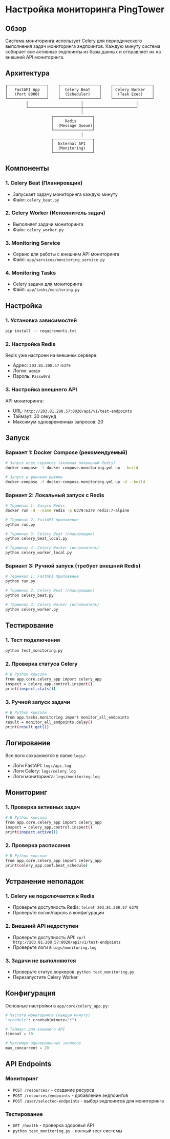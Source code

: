 # Настройка мониторинга PingTower

## Обзор

Система мониторинга использует Celery для периодического выполнения задач мониторинга эндпоинтов. Каждую минуту система собирает все активные эндпоинты из базы данных и отправляет их на внешний API мониторинга.

## Архитектура

```
┌─────────────────┐    ┌─────────────────┐    ┌─────────────────┐
│   FastAPI App   │    │  Celery Beat    │    │ Celery Worker   │
│   (Port 8000)   │    │  (Scheduler)    │    │  (Task Exec)    │
└─────────────────┘    └─────────────────┘    └─────────────────┘
         │                       │                       │
         └───────────────────────┼───────────────────────┘
                                 │
                    ┌─────────────────┐
                    │     Redis       │
                    │  (Message Queue)│
                    └─────────────────┘
                                 │
                    ┌─────────────────┐
                    │  External API   │
                    │  (Monitoring)   │
                    └─────────────────┘
```

## Компоненты

### 1. Celery Beat (Планировщик)
- Запускает задачу мониторинга каждую минуту
- Файл: `celery_beat.py`

### 2. Celery Worker (Исполнитель задач)
- Выполняет задачи мониторинга
- Файл: `celery_worker.py`

### 3. Monitoring Service
- Сервис для работы с внешним API мониторинга
- Файл: `app/services/monitoring_service.py`

### 4. Monitoring Tasks
- Celery задачи для мониторинга
- Файл: `app/tasks/monitoring.py`

## Настройка

### 1. Установка зависимостей

```bash
pip install -r requirements.txt
```

### 2. Настройка Redis

Redis уже настроен на внешнем сервере:
- Адрес: `203.81.208.57:6379`
- Логин: `admin`
- Пароль: `Passw0rd`

### 3. Настройка внешнего API

API мониторинга:
- URL: `http://203.81.208.57:8020/api/v1/test-endpoints`
- Таймаут: 30 секунд
- Максимум одновременных запросов: 20

## Запуск

### Вариант 1: Docker Compose (рекомендуемый)

```bash
# Запуск всех сервисов (включая локальный Redis)
docker-compose -f docker-compose.monitoring.yml up --build

# Запуск в фоновом режиме
docker-compose -f docker-compose.monitoring.yml up -d --build
```

### Вариант 2: Локальный запуск с Redis

```bash
# Терминал 1: Запуск Redis
docker run -d --name redis -p 6379:6379 redis:7-alpine

# Терминал 2: FastAPI приложение
python run.py

# Терминал 3: Celery Beat (планировщик)
python celery_beat_local.py

# Терминал 4: Celery Worker (исполнитель)
python celery_worker_local.py
```

### Вариант 3: Ручной запуск (требует внешний Redis)

```bash
# Терминал 1: FastAPI приложение
python run.py

# Терминал 2: Celery Beat (планировщик)
python celery_beat.py

# Терминал 3: Celery Worker (исполнитель)
python celery_worker.py
```

## Тестирование

### 1. Тест подключения

```bash
python test_monitoring.py
```

### 2. Проверка статуса Celery

```bash
# В Python консоли
from app.core.celery_app import celery_app
inspect = celery_app.control.inspect()
print(inspect.stats())
```

### 3. Ручной запуск задачи

```bash
# В Python консоли
from app.tasks.monitoring import monitor_all_endpoints
result = monitor_all_endpoints.delay()
print(result.get())
```

## Логирование

Все логи сохраняются в папке `logs/`:
- Логи FastAPI: `logs/api.log`
- Логи Celery: `logs/celery.log`
- Логи мониторинга: `logs/monitoring.log`

## Мониторинг

### 1. Проверка активных задач

```bash
# В Python консоли
from app.core.celery_app import celery_app
inspect = celery_app.control.inspect()
print(inspect.active())
```

### 2. Проверка расписания

```bash
# В Python консоли
from app.core.celery_app import celery_app
print(celery_app.conf.beat_schedule)
```

## Устранение неполадок

### 1. Celery не подключается к Redis

- Проверьте доступность Redis: `telnet 203.81.208.57 6379`
- Проверьте логин/пароль в конфигурации

### 2. Внешний API недоступен

- Проверьте доступность API: `curl http://203.81.208.57:8020/api/v1/test-endpoints`
- Проверьте логи в `logs/monitoring.log`

### 3. Задачи не выполняются

- Проверьте статус воркеров: `python test_monitoring.py`
- Перезапустите Celery Worker

## Конфигурация

Основные настройки в `app/core/celery_app.py`:

```python
# Частота мониторинга (каждую минуту)
"schedule": crontab(minute="*")

# Таймаут для внешнего API
timeout = 30

# Максимум одновременных запросов
max_concurrent = 20
```

## API Endpoints

### Мониторинг
- `POST /resources/` - создание ресурса
- `POST /resources/endpoints` - добавление эндпоинтов
- `POST /user/selected-endpoints` - выбор эндпоинтов для мониторинга

### Тестирование
- `GET /health` - проверка здоровья API
- `python test_monitoring.py` - полный тест системы
